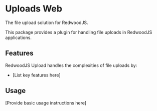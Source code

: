 # Uploads Web

The file upload solution for RedwoodJS.

This package provides a plugin for handling file uploads in RedwoodJS applications.

## Features

RedwoodJS Upload handles the complexities of file uploads by:

- [List key features here]

## Usage

[Provide basic usage instructions here]
